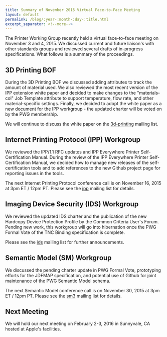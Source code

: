 ```yaml
---
title: Summary of November 2015 Virtual Face-to-Face Meeting
layout: default
permalink: /blog/:year-:month-:day-:title.html
excerpt_separator: <!--more-->
---
```


The Printer Working Group recently held a virtual face-to-face meeting on November 3 and 4, 2015. We discussed current and future liaison's with other standards groups and reviewed several drafts of in-progress specifications. What follows is a summary of the proceedings.

<!--more-->

3D Printing BOF
---------------

During the 3D Printing BOF we discussed adding attributes to track the amount of material used. We also reviewed the most recent version of the IPP extension white paper and decided to make changes to the "materials-col" Job Template attribute to support temperature, flow rate, and other material-specific settings. Finally, we decided to adopt the white paper as a new document for the IPP workgroup - the updated charter will be voted on by the PWG membership.

We will continue to discuss the white paper on the [3d-printing](https://www.pwg.org/mailman/listinfo/3d-printing) mailing list.


Internet Printing Protocol (IPP) Workgroup
------------------------------------------

We reviewed the IPP/1.1 RFC updates and IPP Everywhere Printer Self-Certification Manual. During the review of the IPP Everywhere Printer Self-Certification Manual, we decided how to manage new releases of the self-certification tools and to add references to the new Github project page for reporting issues in the tools.

The next Internet Printing Protocol conference call is on November 16, 2015 at 3pm ET / 12pm PT. Please see the [ipp](https://www.pwg.org/mailman/listinfo/ipp) mailing list for details.


Imaging Device Security (IDS) Workgroup
---------------------------------------

We reviewed the updated IDS charter and the publication of the new Hardcopy Device Protection Profile by the Common Criteria User's Forum. Pending new work, this workgroup will go into hibernation once the PWG Formal Vote of the TNC Binding specification is complete.

Please see the [ids](https://www.pwg.org/mailman/listinfo/ids) mailing list for further announcements.


Semantic Model (SM) Workgroup
-----------------------------

We discussed the pending charter update in PWG Formal Vote, prototyping efforts for the JDFMAP specification, and potential use of Github for joint maintenance of the PWG Semantic Model schema.

The next Semantic Model conference call is on November 30, 2015 at 3pm ET / 12pm PT. Please see the [sm3](https://www.pwg.org/mailman/listinfo/sm3) mailing list for details.


Next Meeting
------------

We will hold our next meeting on February 2-3, 2016 in Sunnyvale, CA hosted at Apple's facilities.
